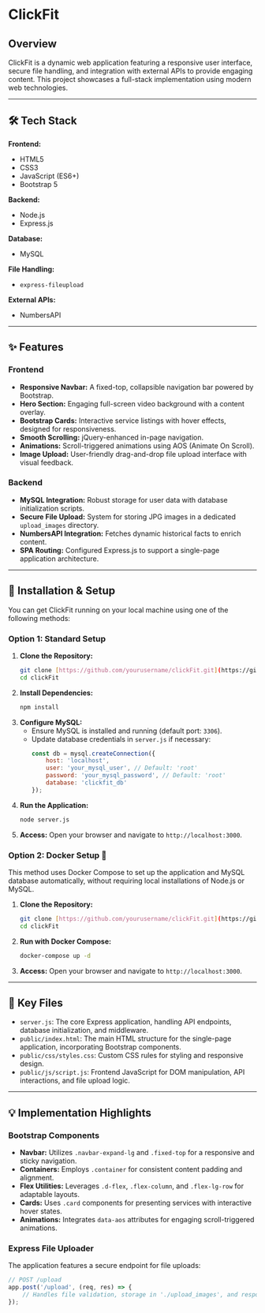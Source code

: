 # ClickFit

## Overview

ClickFit is a dynamic web application featuring a responsive user interface, secure file handling, and integration with external APIs to provide engaging content. This project showcases a full-stack implementation using modern web technologies.

---

## 🛠️ Tech Stack

**Frontend:**
* HTML5
* CSS3
* JavaScript (ES6+)
* Bootstrap 5

**Backend:**
* Node.js
* Express.js

**Database:**
* MySQL

**File Handling:**
* `express-fileupload`

**External APIs:**
* NumbersAPI

---

## ✨ Features

### Frontend
* **Responsive Navbar:** A fixed-top, collapsible navigation bar powered by Bootstrap.
* **Hero Section:** Engaging full-screen video background with a content overlay.
* **Bootstrap Cards:** Interactive service listings with hover effects, designed for responsiveness.
* **Smooth Scrolling:** jQuery-enhanced in-page navigation.
* **Animations:** Scroll-triggered animations using AOS (Animate On Scroll).
* **Image Upload:** User-friendly drag-and-drop file upload interface with visual feedback.

### Backend
* **MySQL Integration:** Robust storage for user data with database initialization scripts.
* **Secure File Upload:** System for storing JPG images in a dedicated `upload_images` directory.
* **NumbersAPI Integration:** Fetches dynamic historical facts to enrich content.
* **SPA Routing:** Configured Express.js to support a single-page application architecture.

---

## 🚀 Installation & Setup

You can get ClickFit running on your local machine using one of the following methods:

### Option 1: Standard Setup

1.  **Clone the Repository:**
    ```bash
    git clone [https://github.com/yourusername/clickFit.git](https://github.com/yourusername/clickFit.git)
    cd clickFit
    ```
2.  **Install Dependencies:**
    ```bash
    npm install
    ```
3.  **Configure MySQL:**
    * Ensure MySQL is installed and running (default port: `3306`).
    * Update database credentials in `server.js` if necessary:
        ```javascript
        const db = mysql.createConnection({
            host: 'localhost',
            user: 'your_mysql_user', // Default: 'root'
            password: 'your_mysql_password', // Default: 'root'
            database: 'clickfit_db'
        });
        ```
4.  **Run the Application:**
    ```bash
    node server.js
    ```
5.  **Access:** Open your browser and navigate to `http://localhost:3000`.

### Option 2: Docker Setup 🐳

This method uses Docker Compose to set up the application and MySQL database automatically, without requiring local installations of Node.js or MySQL.

1.  **Clone the Repository:**
    ```bash
    git clone [https://github.com/yourusername/clickFit.git](https://github.com/yourusername/clickFit.git)
    cd clickFit
    ```
2.  **Run with Docker Compose:**
    ```bash
    docker-compose up -d
    ```
3.  **Access:** Open your browser and navigate to `http://localhost:3000`.

---

## 📁 Key Files

* `server.js`: The core Express application, handling API endpoints, database initialization, and middleware.
* `public/index.html`: The main HTML structure for the single-page application, incorporating Bootstrap components.
* `public/css/styles.css`: Custom CSS rules for styling and responsive design.
* `public/js/script.js`: Frontend JavaScript for DOM manipulation, API interactions, and file upload logic.

---

## 💡 Implementation Highlights

### Bootstrap Components
* **Navbar:** Utilizes `.navbar-expand-lg` and `.fixed-top` for a responsive and sticky navigation.
* **Containers:** Employs `.container` for consistent content padding and alignment.
* **Flex Utilities:** Leverages `.d-flex`, `.flex-column`, and `.flex-lg-row` for adaptable layouts.
* **Cards:** Uses `.card` components for presenting services with interactive hover states.
* **Animations:** Integrates `data-aos` attributes for engaging scroll-triggered animations.

### Express File Uploader
The application features a secure endpoint for file uploads:
```javascript
// POST /upload
app.post('/upload', (req, res) => {
    // Handles file validation, storage in './upload_images', and response.
});
